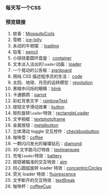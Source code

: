### 每天写一个CSS

### 预览链接

1. 蚊香：[MosquitoCoils](https://astak16.github.io/Study-CSS/MosquitoCoils-2018-6-11/index.html)
2. 雪糕：[ice-lolly](https://astak16.github.io/Study-CSS/ice-lolly-2018-6-12/index.html)
3. 永动的牛顿摆  ：[loading](https://astak16.github.io/Study-CSS/loading-2018-6-13/index.html)
4. 铅笔：[pencil](https://astak16.github.io/Study-CSS/pencil-2018-6-14/index.html)
5. 小球绕着圆环盘旋： [container](https://astak16.github.io/Study-CSS/container-2018-6-15/index.html)
6. 文本淡入淡出的`loader`动画：[loader](https://astak16.github.io/Study-CSS/loader-2018-6-16/index.html)
7. 一个晃动的公告板：[signboard](https://astak16.github.io/Study-CSS/signboard-2018-6-17/index.html)
8. 用纯 CSS 描述程序员的生活： [code](https://astak16.github.io/Study-CSS/code-2018-6-19/index.html)
9. 太阳、地球、月亮的运转模型：[revolution](https://astak16.github.io/Study-CSS/revolution-2018-6-19/index.html)
10. 黑暗中闪烁的眼睛：[blink](https://astak16.github.io/Study-CSS/blink-2018-6-20/index.html)
11. 卡通鹦鹉：[parrot](https://astak16.github.io/Study-CSS/parrot-2018-6-21/index.html)
12. 彩虹背景文字：[rainbowText](https://astak16.github.io/Study-CSS/rainbowText-2018-6-22/index.html)
13. 按钮文字滑动效果：[button](https://astak16.github.io/Study-CSS/button-2018-6-22/index.html)
14. 矩形旋转`loader`特效：[rectangleLoader](https://astak16.github.io/Study-CSS/rectangleLoader-2018-6-23/index.html)
15. 文字相框：[textphotoframe](https://astak16.github.io/Study-CSS/textphotoframe-2018-6-23/index.html)
16. 金属按钮：[metalbutton](https://astak16.github.io/Study-CSS/metalbutton-2018-6-24/index.html)
17. 立体滑动 toggle 交互控件：[checkboxbutton](https://astak16.github.io/Study-CSS/checkboxbutton-2018-6-24/index.html)
18. 咖啡壶：[coffee](https://astak16.github.io/Study-CSS/coffee-2018-6-25/)
19. 一颗闪闪发光的璀璨钻石：[diamond](https://astak16.github.io/Study-CSS/diamond-2018-6-25/index.html)
20. 3D 文字跑马灯特效：[textmarquee](https://astak16.github.io/Study-CSS/textmarquee-2018-6-26/index.html)
21. 充电`loader`特效：[battery](https://astak16.github.io/Study-CSS/battery-2018-6-26/index.html)
22. 按钮被瞄准的交互特效：[aim](https://astak16.github.io/Study-CSS/aim-2018-6-27/index.html)
23. 同心圆弧旋转 loader 特效：[concentricCircles](https://astak16.github.io/Study-CSS/concentricCircles-2018-6-27/index.html)
24. 荧光 loader 特效：[fluorescence](https://astak16.github.io/Study-CSS/fluorescence-2018-6-28/index.html)
25. 文字断开的交互特效：[textBreak](https://astak16.github.io/Study-CSS/textBreak-2018-6-28/)
26. 咖啡杯：[coffeeCup](https://astak16.github.io/Study-CSS/coffeecup-2018-6-29/index.html)


